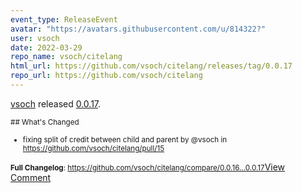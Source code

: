```yaml
---
event_type: ReleaseEvent
avatar: "https://avatars.githubusercontent.com/u/814322?"
user: vsoch
date: 2022-03-29
repo_name: vsoch/citelang
html_url: https://github.com/vsoch/citelang/releases/tag/0.0.17
repo_url: https://github.com/vsoch/citelang
---
```


<a href='https://github.com/vsoch' target='_blank'>vsoch</a> released <a href='https://github.com/vsoch/citelang/releases/tag/0.0.17' target='_blank'>0.0.17</a>.

<small>## What's Changed
* fixing split of credit between child and parent by @vsoch in https://github.com/vsoch/citelang/pull/15


**Full Changelog**: https://github.com/vsoch/citelang/compare/0.0.16...0.0.17</small><a href='https://github.com/vsoch/citelang/releases/tag/0.0.17' target='_blank'>View Comment</a>